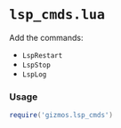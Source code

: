 # `lsp_cmds.lua`

Add the commands:
- `LspRestart`
- `LspStop`
- `LspLog`

### Usage

```lua
require('gizmos.lsp_cmds')
```
